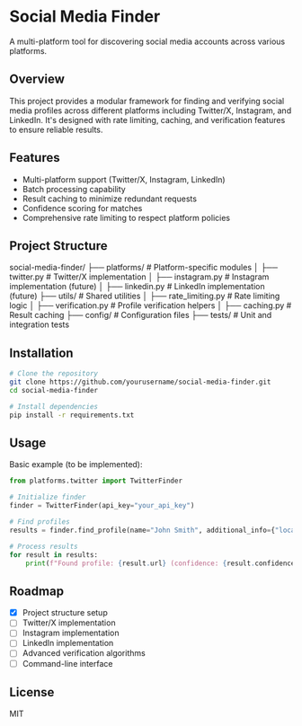 # Social Media Finder

A multi-platform tool for discovering social media accounts across various platforms.

## Overview

This project provides a modular framework for finding and verifying social media profiles across different platforms including Twitter/X, Instagram, and LinkedIn. It's designed with rate limiting, caching, and verification features to ensure reliable results.

## Features

- Multi-platform support (Twitter/X, Instagram, LinkedIn)
- Batch processing capability
- Result caching to minimize redundant requests
- Confidence scoring for matches
- Comprehensive rate limiting to respect platform policies

## Project Structure

social-media-finder/
├── platforms/       # Platform-specific modules
│   ├── twitter.py   # Twitter/X implementation
│   ├── instagram.py # Instagram implementation (future)
│   ├── linkedin.py  # LinkedIn implementation (future)
├── utils/           # Shared utilities
│   ├── rate_limiting.py  # Rate limiting logic
│   ├── verification.py   # Profile verification helpers
│   ├── caching.py        # Result caching
├── config/          # Configuration files
├── tests/           # Unit and integration tests

## Installation

```bash
# Clone the repository
git clone https://github.com/yourusername/social-media-finder.git
cd social-media-finder

# Install dependencies
pip install -r requirements.txt
```

## Usage

Basic example (to be implemented):

```python
from platforms.twitter import TwitterFinder

# Initialize finder
finder = TwitterFinder(api_key="your_api_key")

# Find profiles
results = finder.find_profile(name="John Smith", additional_info={"location": "New York"})

# Process results
for result in results:
    print(f"Found profile: {result.url} (confidence: {result.confidence})")
```

## Roadmap

- [x] Project structure setup
- [ ] Twitter/X implementation
- [ ] Instagram implementation
- [ ] LinkedIn implementation
- [ ] Advanced verification algorithms
- [ ] Command-line interface

## License

MIT
